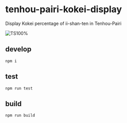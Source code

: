 # tenhou-pairi-kokei-display
Display Kokei percentage of ii-shan-ten in Tenhou-Pairi

![TS100%](https://badgen.net/badge/TypeScript/100%25/3178C6?icon=typescript)

## develop
`npm i`

## test
`npm run test`

## build
`npm run build`
